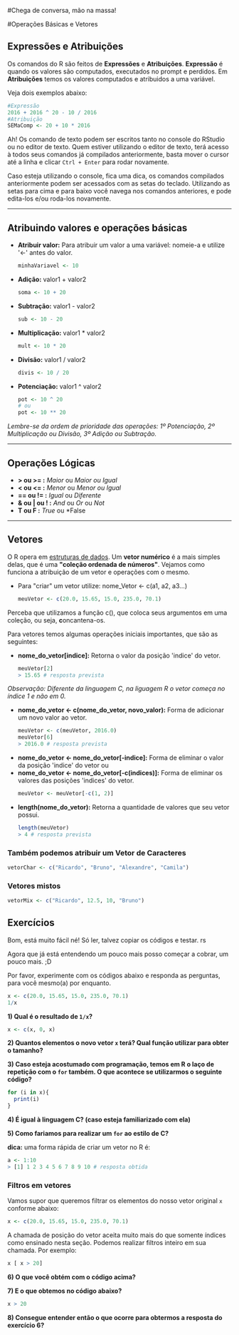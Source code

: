 #Chega de conversa, mão na massa!

#Operações Básicas e Vetores

## Expressões e Atribuições
Os comandos do R são feitos de **Expressões** e **Atribuições**. **Expressão** é quando os valores são computados, executados no prompt e perdidos. Em **Atribuições** temos os valores computados e atribuidos a uma variável.

Veja dois exemplos abaixo:

  ```r
  #Expressão
  2016 + 2016 ^ 20 - 10 / 2016
  #Atribuição
  SEMaComp <- 20 + 10 * 2016
  ```
Ah! Os comando de texto podem ser escritos tanto no console do RStudio ou no editor de texto. Quem estiver utilizando o editor de texto, terá acesso à todos seus comandos já compilados anteriormente, basta mover o cursor até a linha e clicar `Ctrl + Enter` para rodar novamente.

Caso esteja utilizando o console, fica uma dica, os comandos compilados anteriormente podem ser acessados com as setas do teclado. Utilizando as setas para cima e para baixo você navega nos comandos anteriores, e pode edita-los e/ou roda-los novamente.


---


## Atribuindo valores e operações básicas
* **Atribuir valor:** Para atribuir um valor a uma variável: nomeie-a e utilize '<-' antes do valor.
  ```r
  minhaVariavel <- 10
  ```
* **Adição:** valor1 + valor2
  ```r
  soma <- 10 + 20
  ```
* **Subtração:** valor1 - valor2
  ```r
  sub <- 10 - 20
  ```
* **Multiplicação:** valor1 * valor2
  ```r
  mult <- 10 * 20
  ```
* **Divisão:** valor1 / valor2
  ```r
  divis <- 10 / 20
  ```
* **Potenciação:** valor1 ^ valor2
  ```r
  pot <- 10 ^ 20
  # ou
  pot <- 10 ** 20
  ```

*Lembre-se da ordem de prioridade das operações: 1º Potenciação, 2º Multiplicação ou Divisão, 3º Adição ou Subtração.*


---


## Operações Lógicas
* **> ou >= :** *Maior* ou *Maior ou Igual*
* **< ou <= :** *Menor* ou *Menor ou Igual*
* **== ou != :** *Igual* ou *Diferente*
* **& ou | ou ! :** *And* ou *Or* ou *Not*
* **T ou F :** *True* ou *False


---


## Vetores

O R opera em [estruturas de dados](https://pt.wikipedia.org/wiki/Estrutura_de_dados). Um **vetor numérico** é a mais simples delas, que é uma **"coleção ordenada de números"**. Vejamos como funciona a atribuição de um vetor e operações com o mesmo.
* Para "criar" um vetor utilize: nome_Vetor <- c(a1, a2, a3...)

  ```r
  meuVetor <- c(20.0, 15.65, 15.0, 235.0, 70.1)
  ```

Perceba que utilizamos a função c(), que coloca seus argumentos em uma coleção, ou seja, **c**oncantena-os.

Para vetores temos algumas operações iniciais importantes, que são as seguintes:

* **nome_do_vetor[indice]:** Retorna o valor da posição 'indice' do vetor.
  ```r
  meuVetor[2]
  > 15.65 # resposta prevista
  ```
*Observação: Diferente da linguagem C, na liguagem R o vetor começa no índice 1 e não em 0.*

* **nome_do_vetor <- c(nome_do_vetor, novo_valor):** Forma de adicionar um novo valor ao vetor.
  ```r
  meuVetor <- c(meuVetor, 2016.0)
  meuVetor[6]
  > 2016.0 # resposta prevista
  ```
* **nome_do_vetor <- nome_do_vetor[-indice]:** Forma de eliminar o valor da posição 'indice' do vetor ou
* **nome_do_vetor <- nome_do_vetor[-c(indices)]:** Forma de eliminar os valores das posições 'indices' do vetor.
  ```r
  meuVetor <- meuVetor[-c(1, 2)]
  ```
* **length(nome_do_vetor):** Retorna a quantidade de valores que seu vetor possui.
  ```r
  length(meuVetor)
  > 4 # resposta prevista
  ```

### Também podemos atribuir um Vetor de Caracteres

  ```r
  vetorChar <- c("Ricardo", "Bruno", "Alexandre", "Camila")
  ```

### Vetores mistos

  ```r
  vetorMix <- c("Ricardo", 12.5, 10, "Bruno")
  ```

## Exercícios


Bom, está muito fácil né! Só ler, talvez copiar os códigos e testar. rs

Agora que já está entendendo um pouco mais posso começar a cobrar, um pouco mais. ;D

Por favor, experimente com os códigos abaixo e responda as perguntas, para você mesmo(a) por enquanto.

  ```r
  x <- c(20.0, 15.65, 15.0, 235.0, 70.1)
  1/x
  ```
**1) Qual é o resultado de `1/x`?**

  ```r
  x <- c(x, 0, x)
  ```
**2) Quantos elementos o novo vetor `x` terá? Qual função utilizar para obter o tamanho?**

**3) Caso esteja acostumado com programação, temos em R o laço de repetição com o `for` também. O que acontece se utilizarmos o seguinte código?**

  ```r
  for (i in x){
    print(i)
  }
  ```
**4) É igual à linguagem C? (caso esteja familiarizado com ela)**

**5) Como fariamos para realizar um `for` ao estilo de C?**

**dica:** uma forma rápida de criar um vetor no R é:

  ```r
  a <- 1:10
  > [1] 1 2 3 4 5 6 7 8 9 10 # resposta obtida
  ```

### Filtros em vetores

Vamos supor que queremos filtrar os elementos do nosso vetor original `x` conforme abaixo:

  ```r
  x <- c(20.0, 15.65, 15.0, 235.0, 70.1)
  ```

A chamada de posição do vetor aceita muito mais do que somente índices como ensinado nesta seção. Podemos realizar filtros inteiro em sua chamada. Por exemplo:

  ```r
  x [ x > 20]
  ```

**6) O que você obtém com o código acima?**

**7) E o que obtemos no código abaixo?**

  ```r
  x > 20
  ```

**8) Consegue entender então o que ocorre para obtermos a resposta do exercício 6?**